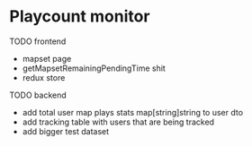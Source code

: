 # Playcount monitor

TODO frontend

* mapset page
* getMapsetRemainingPendingTime shit
* redux store


TODO backend

* add total user map plays stats map[string]string to user dto
* add tracking table with users that are being tracked
* add bigger test dataset